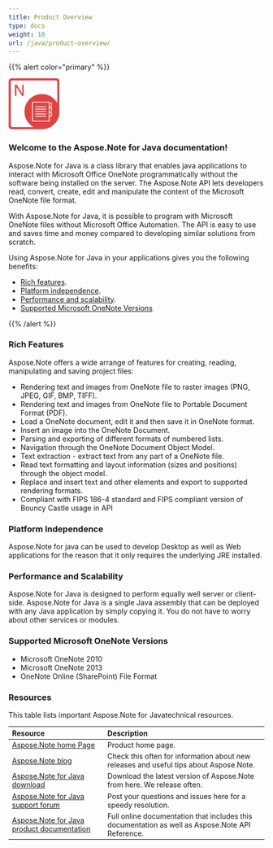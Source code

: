 ```yaml
---
title: Product Overview
type: docs
weight: 10
url: /java/product-overview/
---
```


{{% alert color="primary" %}} 

![todo:image_alt_text](product-overview_1.png)
### **Welcome to the Aspose.Note for Java documentation!**
Aspose.Note for Java is a class library that enables java applications to interact with Microsoft Office OneNote programmatically without the software being installed on the server. The Aspose.Note API lets developers read, convert, create, edit and manipulate the content of the Microsoft OneNote file format.

With Aspose.Note for Java, it is possible to program with Microsoft OneNote files without Microsoft Office Automation. The API is easy to use and saves time and money compared to developing similar solutions from scratch.

Using Aspose.Note for Java in your applications gives you the following benefits:

- [Rich features](/note/java/product-overview/).
- [Platform independence](/note/java/product-overview/).
- [Performance and scalability](/note/java/product-overview/).
- [Supported Microsoft OneNote Versions](/note/java/product-overview/)

{{% /alert %}} 
### **Rich Features**
Aspose.Note offers a wide arrange of features for creating, reading, manipulating and saving project files:

- Rendering text and images from OneNote file to raster images (PNG, JPEG, GIF, BMP, TIFF).
- Rendering text and images from OneNote file to Portable Document Format (PDF).
- Load a OneNote document, edit it and then save it in OneNote format.
- Insert an image into the OneNote Document.
- Parsing and exporting of different formats of numbered lists.
- Navigation through the OneNote Document Object Model.
- Text extraction - extract text from any part of a OneNote file.
- Read text formatting and layout information (sizes and positions) through the object model.
- Replace and insert text and other elements and export to supported rendering formats.
- Compliant with FIPS 186-4 standard and FIPS compliant version of Bouncy Castle usage in API
### **Platform Independence**
Aspose.Note for java can be used to develop Desktop as well as Web applications for the reason that it only requires the underlying JRE installed.
### **Performance and Scalability**
Aspose.Note for Java is designed to perform equally well server or client-side. Aspose.Note for Java is a single Java assembly that can be deployed with any Java application by simply copying it. You do not have to worry about other services or modules.
### **Supported Microsoft OneNote Versions**
- Microsoft OneNote 2010
- Microsoft OneNote 2013
- OneNote Online (SharePoint) File Format
### **Resources**
This table lists important Aspose.Note for Javatechnical resources.

|**Resource**|**Description**|
| :- | :- |
|[Aspose.Note home Page](https://products.aspose.com/note/java/)|Product home page.|
|[Aspose.Note blog](https://blog.aspose.com/category/note/)|Check this often for information about new releases and useful tips about Aspose.Note.|
|[Aspose.Note for Java download](https://downloads.aspose.com/note/java)|Download the latest version of Aspose.Note from here. We release often.|
|[Aspose.Note for Java support forum](https://forum.aspose.com/c/note/28)|Post your questions and issues here for a speedy resolution.|
|[Aspose.Note for Java product documentation](https://docs.aspose.com/note/java/)|Full online documentation that includes this documentation as well as Aspose.Note API Reference.|

